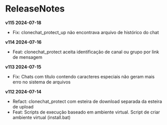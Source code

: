 # ReleaseNotes

**v115 2024-07-18**
- Fix: clonechat_protect_up não encontrava arquivo de histórico do chat

**v114 2024-07-16**
- Feat: clonechat_protect aceita identificação de canal ou grupo por link de mensagem

**v113 2024-07-15**
- Fix: Chats com título contendo caracteres especiais não geram mais erro no sistema de arquivos

**v112 2024-07-14**

- Refact: clonechat_protect com esteira de download separada da esteira de upload
- Feat: Scripts de execução baseado em ambiente virtual. Script de criar ambiente virtual (install.bat)